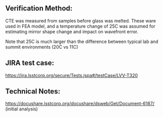 Verification Method:
---
CTE was measured from samples before glass was melted. These ware used in FEA model, and a temperature change of 25C was assumed for estimating mirror shape change and impact on wavefront error.

Note that 25C is much larger than the difference between typical lab and summit environments (20C vs 11C)

JIRA test case:
---
https://jira.lsstcorp.org/secure/Tests.jspa#/testCase/LVV-T320

Technical Notes:
---
https://docushare.lsstcorp.org/docushare/dsweb/Get/Document-6187/ (initial analysis)

